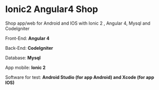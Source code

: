 # Ionic2 Angular4 Shop
Shop app/web for Android and IOS with Ionic 2  , Angular 4, Mysql  and CodeIgniter

Front-End: <strong>Angular 4</strong>

Back-End: <strong>CodeIgniter</strong>

Database: <strong>Mysql</strong>

App mobile: <strong>Ionic 2</strong>

Software for test: <strong>Android Studio (for app Android) and Xcode (for app IOS)</strong>


